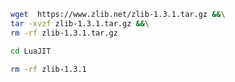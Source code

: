 
```sh
wget  https://www.zlib.net/zlib-1.3.1.tar.gz &&\
tar -xvzf zlib-1.3.1.tar.gz &&\
rm -rf zlib-1.3.1.tar.gz
```

```sh
cd LuaJIT
```



```sh
rm -rf zlib-1.3.1
```
